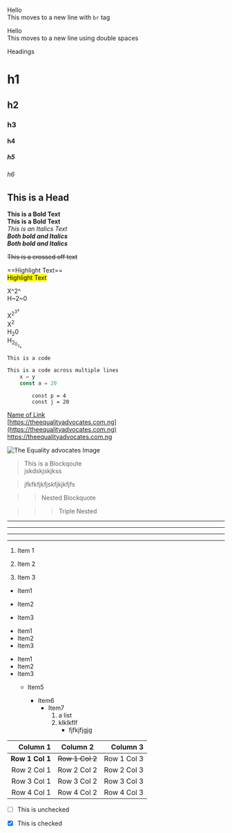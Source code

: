 <!-- Move text to new line using <br> -->
Hello<br>
This moves to a new line with `br` tag

<!-- Move text to new line using spaces -->
Hello  
This moves to a new line using double spaces

<!-- Type of headings -->
Headings
# h1  
## h2  
### h3  
#### h4  
##### h5  
###### h6  
<h2>This is a Head</h2>  
 
<!-- Bold and Italics text -->
**This is a Bold Text**  
__This is a Bold Text__  
*This is an Italics Text*  
***Both bold and Italics***  
___Both bold and Italics___


<!-- Crossed off text -->
~~This is a crossed off text~~

<!-- Highlight text Flavoured Version and Github Version-->
==Highlight Text==  
<mark>Highlight Text</mark>  

<!-- Super and Subscript Flavoured Version and Github Version-->
X^2^  
H~2~0

X<sup>2<sup>3<sup>4</sup></sup></sup>  
X<sup>2</sup>  
H<sub>2</sub>0  
H<sub>2<sub>0<sub>3<sub>4</sub></sub></sub></sub>  

<!-- Code -->
`This is a code`

<!-- Add Syntax Highlighting -->
```js
This is a code across multiple lines
    x = y
    const a = 20
```

<!-- Indenting it Far -->
            const p = 4
            const j = 20

<!-- Links -->
[Name of Link](https://theequalityadvocates.com.ng)  
[https://theequalityadvocates.com.ng](https://theequalityadvocates.com.ng)  
<https://theequalityadvocates.com.ng>  

<!-- Images -->
![The Equality advocates Image](https://theequalityadvocates.com.ng/images/IMG_8906.jpg)  

<!-- Block Quotes -->
> This is a Blockqoute  
>jskdskjskjkss

>jfkfkfjkfjskfjkjkfjfs

>>Nested Blockquote

>>>Triple Nested

<!-- Horizontal Rule -->
***

___

---

<hr>

<!-- Lists -->
1. Item 1  
2. Item 2

3. Item 3


- Item1
- Item2

- Item3

* Item1
* Item2
* Item3

+ Item1
+ Item2
+ Item3  
    + Item5

        + Item6
            + Item7  
                1. a list  
                2. klklkflf  
                    * fjfkjfjgjg


<!-- Tables -->
| Column 1   | Column 2   | Column 3   |
|------------:|:------------:|------------:|
| **Row 1 Col 1** | ~~Row 1 Col 2~~ | Row 1 Col 3 |
| Row 2 Col 1 | Row 2 Col 2 | Row 2 Col 3 |
| Row 3 Col 1 | Row 3 Col 2 | Row 3 Col 3 |
| Row 4 Col 1 | Row 4 Col 2 | Row 4 Col 3 |


<!-- Checkboxes For Extended feature-->
- [ ] This is unchecked

- [X] This is checked



